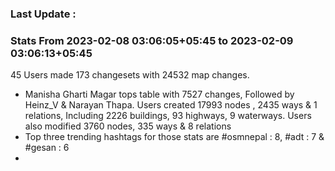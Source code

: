 ### Last Update :

### Stats From 2023-02-08 03:06:05+05:45 to 2023-02-09 03:06:13+05:45

45 Users made 173 changesets with 24532 map changes.
- Manisha Gharti Magar tops table with 7527 changes, Followed by Heinz_V & Narayan Thapa. Users created 17993 nodes , 2435 ways & 1 relations, Including 2226 buildings, 93 highways, 9 waterways. Users also modified 3760 nodes, 335 ways & 8 relations
- Top three trending hashtags for those stats are #osmnepal : 8, #adt : 7 & #gesan : 6
- 
